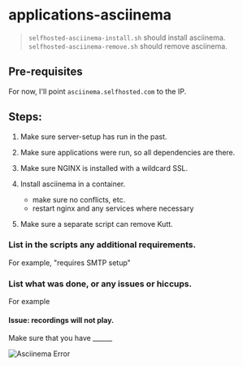 # applications-asciinema
> `selfhosted-asciinema-install.sh` should install asciinema.
> `selfhosted-asciinema-remove.sh` should remove asciinema.

## Pre-requisites
For now, I'll point `asciinema.selfhosted.com` to the IP.

## Steps:

1. Make sure server-setup has run in the past.
2. Make sure applications were run, so all dependencies are there.
3. Make sure NGINX is installed with a wildcard SSL.

4. Install asciinema in a container.
    - make sure no conflicts, etc.
    - restart nginx and any services where necessary

5. Make sure a separate script can remove Kutt.

### List in the scripts any additional requirements.
For example, "requires SMTP setup"

### List what was done, or any issues or hiccups. 
For example

#### Issue: recordings will not play.
Make sure that you have ______ 

![Asciinema Error](./gifs/asciinema-error-wont-play.gif)
